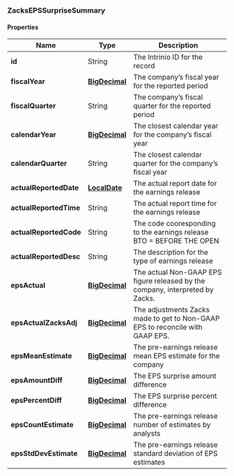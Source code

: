 
[//]: # (CLASS:ZacksEPSSurpriseSummary)

[//]: # (KIND:object)

### ZacksEPSSurpriseSummary

#### Properties

[//]: # (START_DEFINITION)

Name | Type | Description
------------ | ------------- | -------------
**id** | String | The Intrinio ID for the record &nbsp;
**fiscalYear** | [**BigDecimal**](BigDecimal.md) | The company’s fiscal year for the reported period &nbsp;
**fiscalQuarter** | String | The company’s fiscal quarter for the reported period &nbsp;
**calendarYear** | [**BigDecimal**](BigDecimal.md) | The closest calendar year for the company’s fiscal year &nbsp;
**calendarQuarter** | String | The closest calendar quarter for the company’s fiscal year &nbsp;
**actualReportedDate** | [**LocalDate**](LocalDate.md) | The actual report date for the earnings release &nbsp;
**actualReportedTime** | String | The actual report time for the earnings release &nbsp;
**actualReportedCode** | String | The code cooresponding to the earnings release  BTO &#x3D; BEFORE THE OPEN | DTM &#x3D; DURING THE MARKET | AMC &#x3D; AFTER MARKET CLOSE &nbsp;
**actualReportedDesc** | String | The description for the type of earnings release &nbsp;
**epsActual** | [**BigDecimal**](BigDecimal.md) | The actual Non-GAAP EPS figure released by the company, interpreted by Zacks. &nbsp;
**epsActualZacksAdj** | [**BigDecimal**](BigDecimal.md) | The adjustments Zacks made to get to Non-GAAP EPS to reconcile with GAAP EPS. &nbsp;
**epsMeanEstimate** | [**BigDecimal**](BigDecimal.md) | The pre-earnings release mean EPS estimate for the company &nbsp;
**epsAmountDiff** | [**BigDecimal**](BigDecimal.md) | The EPS surprise amount difference &nbsp;
**epsPercentDiff** | [**BigDecimal**](BigDecimal.md) | The EPS surprise percent difference &nbsp;
**epsCountEstimate** | [**BigDecimal**](BigDecimal.md) | The pre-earnings release number of estimates by analysts &nbsp;
**epsStdDevEstimate** | [**BigDecimal**](BigDecimal.md) | The pre-earnings release standard deviation of EPS estimates &nbsp;

[//]: # (END_DEFINITION)


[//]: # (CONTAINED_CLASS:BigDecimal)


[//]: # (CONTAINED_CLASS:BigDecimal)


[//]: # (CONTAINED_CLASS:LocalDate)


[//]: # (CONTAINED_CLASS:BigDecimal)


[//]: # (CONTAINED_CLASS:BigDecimal)


[//]: # (CONTAINED_CLASS:BigDecimal)


[//]: # (CONTAINED_CLASS:BigDecimal)


[//]: # (CONTAINED_CLASS:BigDecimal)


[//]: # (CONTAINED_CLASS:BigDecimal)


[//]: # (CONTAINED_CLASS:BigDecimal)





